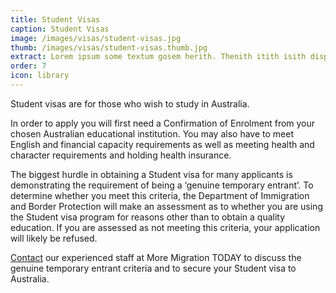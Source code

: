 ```yaml
---
title: Student Visas
caption: Student Visas
image: /images/visas/student-visas.jpg
thumb: /images/visas/student-visas.thumb.jpg
extract: Lorem ipsum some textum gosem herith. Thenith itith isith displayeth henceforeth
order: 7
icon: library
---
```

Student visas are for those who wish to study in Australia.

In order to apply you will first need a Confirmation of Enrolment from your chosen Australian educational institution. You may also have to meet English and financial capacity requirements as well as meeting health and character requirements and holding health insurance.

The biggest hurdle in obtaining a Student visa for many applicants is demonstrating the requirement of being a ‘genuine temporary entrant’. To determine whether you meet this criteria, the Department of Immigration and Border Protection will make an assessment as to whether you are using the Student visa program for reasons other than to obtain a quality education. If you are assessed as not meeting this criteria, your application will likely be refused.

[Contact](/contact) our experienced staff at More Migration TODAY to discuss the genuine temporary entrant criteria and to secure your Student visa to Australia.